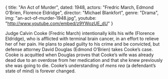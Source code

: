 {
  title: "An Act of Murder",
  dated:   1948,
  actors: "Fredric March, Edmond O’Brien, Florence Eldridge",
  director: "Michael Blankfort",
  genre: "Drama",
  img: "an-act-of-murder-1948.jpg",
  youtube: "http://www.youtube.com/embed/z9YWozUE_dU"
}

Judge Calvin Cooke (Fredric March) intentionally kills his wife (Florence Eldridge), who is afflicted with terminal brain cancer, in an effort to relieve her of her pain. He plans to plead guilty to his crime and be convicted, but defense attorney David Douglas (Edmond O’Brien) takes Cooke’s case. Cooke is acquitted when Douglas proves that Cooke’s wife was already dead due to an overdose from her medication and that she knew previously she was going to die. Cooke’s understanding of _mens rea_ (a defendant’s state of mind) is forever changed.  
